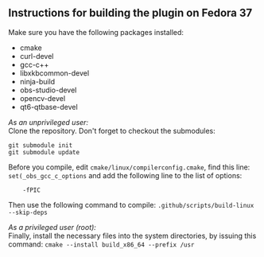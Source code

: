 ## Instructions for building the plugin on Fedora 37

Make sure you have the following packages installed:

- cmake
- curl-devel
- gcc-c++
- libxkbcommon-devel
- ninja-build
- obs-studio-devel
- opencv-devel
- qt6-qtbase-devel

_As an unprivileged user:_  
Clone the repository. Don't forget to checkout the submodules:
```
git submodule init
git submodule update
```
Before you compile, edit `cmake/linux/compilerconfig.cmake`, find this line: `set(_obs_gcc_c_options` and add the following line to the list of options:
```
    -fPIC
```
Then use the following command to compile: `.github/scripts/build-linux --skip-deps`  

_As a privileged user (root):_  
Finally, install the necessary files into the system directories, by issuing this command: `cmake --install build_x86_64 --prefix /usr`
